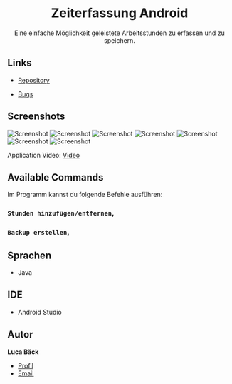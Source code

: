 <h1 align="center">Zeiterfassung Android</h1>

<p align="center">Eine einfache Möglichkeit geleistete Arbeitsstunden zu erfassen und zu speichern.</p>

## Links

- [Repository](https://github.com/luca-baeck/Zeiterfassung-Android "Zeiterfassung Android Repository")

- [Bugs](https://github.com/luca-baeck/Zeiterfassung-Android/issues "Issues Page")

## Screenshots

![Screenshot](/application-preview/preview.jpg "Screenshot")
![Screenshot](/application-preview/setwage.jpg "Screenshot")
![Screenshot](/application-preview/pickdate.png "Screenshot")
![Screenshot](/application-preview/picktime.png "Screenshot")
![Screenshot](/application-preview/added.jpg "Screenshot")
![Screenshot](/application-preview/overview.jpg "Screenshot")
![Screenshot](/application-preview/reset.jpg "Screenshot")

Application Video:
[Video](/application-preview/preview.ts "Video")



## Available Commands

Im Programm kannst du folgende Befehle ausführen:

### `Stunden hinzufügen/entfernen`,

### `Backup erstellen`,

## Sprachen

- Java

## IDE

- Android Studio

## Autor

**Luca Bäck**

- [Profil](https://github.com/luca-baeck "Luca Bäck")
- [Email](mailto:luca.baeck@outlook.de?subject=Hello "Hi!")
